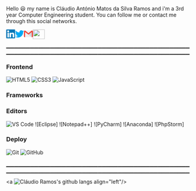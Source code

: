Hello 😃 my name is Cláudio António Matos da Silva Ramos and i'm a 3rd year Computer Engineering student.
You can follow me or contact me through this social networks.

<a href="https://www.linkedin.com/in/claudioamsramos/"><img align="left" alt="Tiago | Linkedin" width="24px"                            src="https://github.com/hargun79/hargun79/blob/master/Assets/Linkedin.svg" /></a>

<a href="https://twitter.com/camsramos92"><img align="left" alt="Cláudio | Twitter" width="24px" src="https://github.com/hargun79/hargun79/blob/master/Assets/Twitter.svg" /></a>

<a href="mailto:claudioamsramos@hotmail.com"><img align="left" alt="Cláudio | Gmail" width="24px" src="https://github.com/hargun79/hargun79/blob/master/Assets/Gmail.svg" /></a>

<a href="https://discord.gg/eT89Qust"><img align="left" src="https://github.com/gauravghongde/social-icons/blob/master/PNG/Color/Discord.png" width="32px" height="26px"/></a>

<br>
<br>
▁▁▁▁▁▁▁▁▁▁▁▁▁▁▁▁▁▁▁▁▁▁▁▁▁▁▁▁▁▁▁▁▁▁▁▁▁▁▁▁▁▁▁▁▁▁▁▁▁▁▁▁▁▁▁▁▁▁▁▁▁▁▁▁▁▁▁▁▁▁▁▁▁▁▁▁▁▁▁▁▁▁▁▁▁▁▁▁▁▁▁▁
<br>


### Frontend

![HTML5](https://img.shields.io/badge/-HTML5-%23E44D27?style=flat-square&logo=html5&logoColor=ffffff)
![CSS3](https://img.shields.io/badge/-CSS3-%231572B6?style=flat-square&logo=css3)
![JavaScript](https://img.shields.io/badge/-JavaScript-black?style=flat-square&logo=javascript)

### Frameworks

### Editors

![VS Code](http://img.shields.io/badge/-VS%20Code-007ACC?style=flat-square&logo=visual-studio-code)
![Eclipse]
![Notepad++]
![PyCharm]
![Anaconda]
![PhpStorm]

### Deploy

![Git](https://img.shields.io/badge/-Git-black?style=flat-square&logo=git)
![GitHub](https://img.shields.io/badge/-GitHub-181717?style=flat-square&logo=github)

▁▁▁▁▁▁▁▁▁▁▁▁▁▁▁▁▁▁▁▁▁▁▁▁▁▁▁▁▁▁▁▁▁▁▁▁▁▁▁▁▁▁▁▁▁▁▁▁▁▁▁▁▁▁▁▁▁▁▁▁▁▁▁▁▁▁▁▁▁▁▁▁▁▁▁▁▁▁▁▁▁▁▁▁▁▁▁▁▁▁▁▁
<br>

<a ![Cláudio Ramos's github langs](https://github-readme-stats.vercel.app/api/top-langs/?username=fangic&theme=react&show_icons=true&hide_border=true) align="left"/></a>
